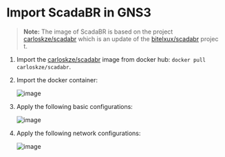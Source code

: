 # Import ScadaBR in GNS3

> **Note:** The image of ScadaBR is based on the project [carloskze/scadabr](https://hub.docker.com/r/carloskze/scadabr) which is an update of the [bitelxux/scadabr](https://github.com/bitelxux/scadabr) projec
t.

1. Import the [carloskze/scadabr](https://hub.docker.com/r/carloskze/scadabr) image from docker hub: `docker pull carloskze/scadabr`.

2. Import the docker container:

    ![image](https://user-images.githubusercontent.com/6643905/217917979-b9f6edec-bc9d-4561-832a-4591be7fa32a.png)

3. Apply the following basic configurations:

    ![image](https://user-images.githubusercontent.com/6643905/217918649-19b5a735-e39b-4dda-ab68-099f12e36860.png)

4. Apply the following network configurations:

    ![image](https://user-images.githubusercontent.com/6643905/217919051-565afa38-7e78-4a44-af06-9bd831e8f3dc.png)
